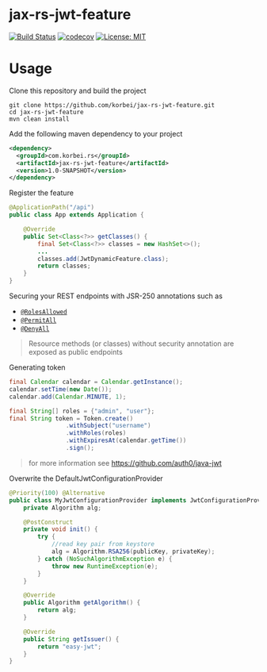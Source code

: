 # jax-rs-jwt-feature 
[![Build Status](https://travis-ci.com/korbei/jax-rs-jwt-feature.svg?branch=master)](https://travis-ci.com/korbei/jax-rs-jwt-feature)
[![codecov](https://codecov.io/gh/korbei/jax-rs-jwt-feature/branch/master/graph/badge.svg)](https://codecov.io/gh/korbei/jax-rs-jwt-feature)
[![License: MIT](https://img.shields.io/badge/License-MIT-yellow.svg)](https://github.com/korbei/jax-rs-jwt-feature/blob/master/LICENSE)

# Usage

Clone this repository and build the project
```
git clone https://github.com/korbei/jax-rs-jwt-feature.git
cd jax-rs-jwt-feature
mvn clean install
```
Add the following maven dependency to your project
```xml
<dependency>
  <groupId>com.korbei.rs</groupId>
  <artifactId>jax-rs-jwt-feature</artifactId>
  <version>1.0-SNAPSHOT</version>
</dependency>
```
Register the feature
```java
@ApplicationPath("/api")
public class App extends Application {

    @Override
    public Set<Class<?>> getClasses() {
        final Set<Class<?>> classes = new HashSet<>();
        ...
        classes.add(JwtDynamicFeature.class);
        return classes;
    }
}
```
Securing your REST endpoints with JSR-250 annotations such as 
- [`@RolesAllowed`](https://docs.oracle.com/javaee/7/api/javax/annotation/security/RolesAllowed.html)
- [`@PermitAll`](https://docs.oracle.com/javaee/7/api/javax/annotation/security/PermitAll.html)
- [`@DenyAll`](https://docs.oracle.com/javaee/7/api/javax/annotation/security/DenyAll.html)
> Resource methods (or classes) without security annotation are exposed as public endpoints

Generating token
```java
final Calendar calendar = Calendar.getInstance();
calendar.setTime(new Date());
calendar.add(Calendar.MINUTE, 1);

final String[] roles = {"admin", "user"};
final String token = Token.create()
                .withSubject("username")
                .withRoles(roles)
                .withExpiresAt(calendar.getTime())
                .sign();
```
> for more information see https://github.com/auth0/java-jwt

Overwrite the DefaultJwtConfigurationProvider
```java
@Priority(100) @Alternative
public class MyJwtConfigurationProvider implements JwtConfigurationProvider {
    private Algorithm alg;

    @PostConstruct
    private void init() {
        try {
            //read key pair from keystore 
            alg = Algorithm.RSA256(publicKey, privateKey);
        } catch (NoSuchAlgorithmException e) {
            throw new RuntimeException(e);
        }
    }

    @Override
    public Algorithm getAlgorithm() {
        return alg;
    }

    @Override
    public String getIssuer() {
        return "easy-jwt";
    }
}
```

